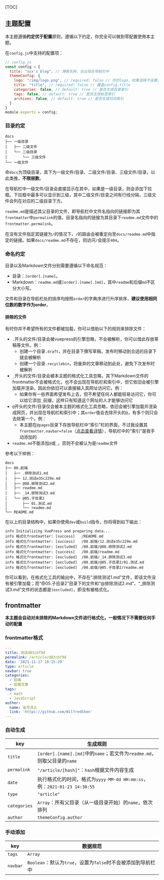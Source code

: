 [TOC]

## 主题配置

本主题遵循**约定优于配置**原则，遵循以下约定，你完全可以做到零配置使用本主题。

在`config.js`中支持的配置项：

```js
// config.js
const config = {
  title: "xxx's blog", // 博客名称，会出现在导航栏中
  themeConfig: {
    logo: "/img/logo.png", // required: false // 你的logo，如果选择不设置，则导航栏中不会有logo
    title: "title", // required: false // 覆盖config.title
    categories: false, // default: true // 是否生成目录索引
    tags: false, // default: true // 是否生成标签索引
    archives: false, // default: true // 是否生成时间索引
  }
}
module.exports = config;
```

### 目录约定

```
docs
├── 一级目录
│   ├── 二级文件
│   └── 二级目录
│       └── 三级文件
└── 一级文件
```

命`docs`为顶级目录，其下为一级文件/目录、二级文件/目录、三级文件/目录，以此类推，**不限层数**。

在导航栏中一级文件/目录会直接显示在其中，如果是一级目录，则会添加下拉框。下拉框中最多可以显示到三级，其中二级文件/目录之间有行线分隔，三级文件会列在对应的二级目录下方。

`readme.md`是描述其父目录的文件，即导航栏中文件名指向的链接即为其`frontmatter`中`permalink`的值，目录名指向的链接为其目录下`readme.md`文件中的`frontmatter.permalink`。

在没有文件指定其链接为`/`的情况下，`/`的路由会被重定向至`docs/readme.md`中指定的链接。如果`docs/readme.md`不存在，则访问`/`会提示`404`。

### 命名约定

目录以及Markdown文件分别需要遵循以下命名规范：

- 目录：`[order].[name]`。
- Markdown：`readme.md`或`[order].[name].[md]`，其中`readme`和后缀`md`不区分大小写。

文件和目录在导航栏处的排序均按照`order`的字典序进行升序排序，**建议使用相同位数的数字作为order**。

#### 排除的文件

有时你并不希望所有的文件都被加载，你可以借助以下的规则来排除文件：

- `.`开头的文件/目录会被vuepress的引擎忽略，不会被解析，你可以借此存放草稿等文件。例：
  - 创建一个目录`.draft`，并在目录下撰写草稿，发布时移动到合适的目录下就会被解析
  - 创建一个目录`.recyclebin`，将废弃的文章移动到此处，避免下次发布时被解析
- `_`开头的文件/目录会被本主题的格式化工具忽略，其下Markdown文件的frontmatter不会被格式化，也不会出现在导航栏和索引中，但它依旧会被引擎加载并渲染，因此你依旧可以直接输入其网址访问它。例：
  - 如果你有一些界面希望发布上去，但不希望任何人都能轻易访问它，你可以给它添加`_`前缀，这样只有知道这个网址的人才能够访问它
- `@`开头的文件/目录仅会被本主题的格式化工具忽略，依旧会被引擎加载并渲染成网页，并出现在导航栏和索引中；其`order`值会去除开头的`@`，有多个则只会去除第一个。例：
  - 本主题在`@pages`目录下存放导航栏中“索引”栏的界面，不过我设置其`frontmatter.navbar=false`（[点击查看详情](#frontmatter格式)），导航栏中的“索引”是我手动添加的
- `readme.md`不能添加`@`或`_`，否则不会被认为是`readme`文件

参考以下样例：

```
docs
├── 00.前端
│   ├── .排除测试1.md
│   ├── 12.测试e35c229e.md
│   ├── @08.排除测试2.md
│   ├── readme.md
│   ├── _14.排除测试3.md
│   └── @05.子目录2
│       ├── 01.测试.md
│       └── readme.md
└── README.md
```

在以上的目录结构中，如果你使用`dev`或`build`指令，你将得到如下输出：

```
info Initializing VuePress and preparing data...
info 格式化frontmatter: [success]   /README.md
info 格式化frontmatter: [success]   /00.前端/12.测试e35c229e.md
info 格式化frontmatter: [excluded]  /00.前端/@08.排除测试2.md
info 格式化frontmatter: [success]   /00.前端/readme.md
info 格式化frontmatter: [excluded]  /00.前端/_14.排除测试3.md
info 格式化frontmatter: [excluded]  /00.前端/@05.子目录2/01.测试.md
info 格式化frontmatter: [excluded]  /00.前端/@05.子目录2/readme.md
```

你可以看到，在格式化工具的输出中，不存在“.排除测试1.md”文件，即该文件没有被引擎加载；而“@05.子目录2”目录下的文件和“@排除测试2.md”、“_排除测试3.md”文件的状态都是`[excluded]`，即没有被格式化。

## frontmatter

**本主题会自动对未排除的Markdown文件进行格式化，一般情况下不需要任何手动的配置**

### frontmatter格式

```yml
---
title: 测试d83cbf9d
permalink: /article/d83cbf9d
date: '2021-11-17 19:15:29'
type: article
navbar: true
categories:
  - 前端
  - 前端文章
tags:
  - math
  - JavaScript
author:
  name: 柒月流火
  link: 'https://github.com/WilfredShen'
---
```

### 自动生成

| key          | 生成规则                                                                 |
| ------------ | ------------------------------------------------------------------------ |
| `title`      | `[order].[name].[md]`中的`name`；若文件为`readme.md`，则取父目录的`name` |
| `permalink`  | `"/article/[hash]"`：`hash`根据文件内容生成                              |
| `date`       | 执行格式化的时间，格式为`yyyy-MM-dd HH:mm:ss`，例：`2021-01-23 14:30:55` |
| `type`       | `"article"`                                                              |
| `categories` | `Array`：所有父目录（从一级目录开始）的`name`，依次排列                  |
| `author`     | `themeConfig.author`                                                     |

### 手动添加

| key      | 数据规范                                                     |
| -------- | ------------------------------------------------------------ |
| `tags`   | `Array`                                                      |
| `navbar` | `Boolean`：默认为`true`，设置为`false`时不会被添加到导航栏中 |


